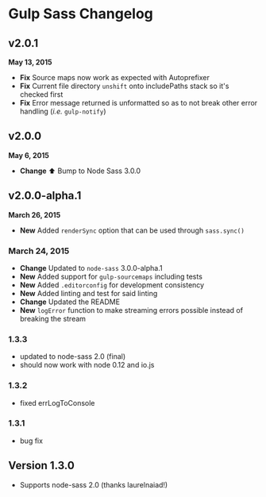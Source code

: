# Gulp Sass Changelog

## v2.0.1
**May 13, 2015**

* **Fix** Source maps now work as expected with Autoprefixer
* **Fix** Current file directory `unshift` onto includePaths stack so it's checked first
* **Fix** Error message returned is unformatted so as to not break other error handling (*i.e.* `gulp-notify`)

## v2.0.0
**May 6, 2015**

* **Change** :arrow_up: Bump to Node Sass 3.0.0

## v2.0.0-alpha.1
**March 26, 2015**

* **New** Added `renderSync` option that can be used through `sass.sync()`

### March 24, 2015
* **Change** Updated to `node-sass` 3.0.0-alpha.1
* **New** Added support for `gulp-sourcemaps` including tests
* **New** Added `.editorconfig` for development consistency
* **New** Added linting and test for said linting
* **Change** Updated the README
* **New** `logError` function to make streaming errors possible instead of breaking the stream

### 1.3.3

* updated to node-sass 2.0 (final)
* should now work with node 0.12 and io.js

### 1.3.2

* fixed errLogToConsole

### 1.3.1

* bug fix

## Version 1.3.0

* Supports node-sass 2.0 (thanks laurelnaiad!)
